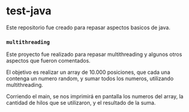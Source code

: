 # test-java
Este repositorio fue creado para repasar aspectos basicos de java.

### `multithreading`
Este proyecto fue realizado para repasar multithreading y algunos otros aspectos que fueron comentados.<br />

El objetivo es realizar un array de 10.000 posiciones, que cada una contenga un numero random, y sumar todos los numeros, utilizando multithreading.<br />

Corriendo el main, se nos imprimirá en pantalla los numeros del array, la cantidad de hilos que se utilizaron, y el resultado de la suma.<br />
